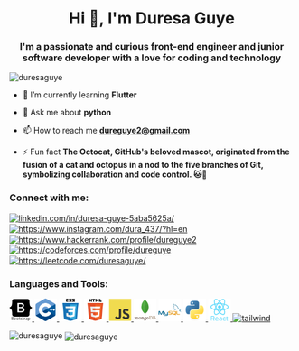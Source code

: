 <h1 align="center">Hi 👋, I'm Duresa Guye</h1>
<h3 align="center">I'm a passionate and curious front-end engineer and junior software developer with a love for coding and technology</h3>

<p align="left"> <img src="https://komarev.com/ghpvc/?username=duresaguye&label=Profile%20views&color=0e75b6&style=flat" alt="duresaguye" /> </p>

- 🌱 I’m currently learning **Flutter**

- 💬 Ask me about **python**

- 📫 How to reach me **dureguye2@gmail.com**

- ⚡ Fun fact **The Octocat, GitHub's beloved mascot, originated from the fusion of a cat and octopus in a nod to the five branches of Git, symbolizing collaboration and code control. 🐱🐙**

<h3 align="left">Connect with me:</h3>
<p align="left">
<a href="https://linkedin.com/in/linkedin.com/in/duresa-guye-5aba5625a/" target="blank"><img align="center" src="https://raw.githubusercontent.com/rahuldkjain/github-profile-readme-generator/master/src/images/icons/Social/linked-in-alt.svg" alt="linkedin.com/in/duresa-guye-5aba5625a/" height="30" width="40" /></a>
<a href="https://instagram.com/https://www.instagram.com/dura_437/?hl=en" target="blank"><img align="center" src="https://raw.githubusercontent.com/rahuldkjain/github-profile-readme-generator/master/src/images/icons/Social/instagram.svg" alt="https://www.instagram.com/dura_437/?hl=en" height="30" width="40" /></a>
<a href="https://www.hackerrank.com/https://www.hackerrank.com/profile/dureguye2" target="blank"><img align="center" src="https://raw.githubusercontent.com/rahuldkjain/github-profile-readme-generator/master/src/images/icons/Social/hackerrank.svg" alt="https://www.hackerrank.com/profile/dureguye2" height="30" width="40" /></a>
<a href="https://codeforces.com/profile/https://codeforces.com/profile/dureguye" target="blank"><img align="center" src="https://raw.githubusercontent.com/rahuldkjain/github-profile-readme-generator/master/src/images/icons/Social/codeforces.svg" alt="https://codeforces.com/profile/dureguye" height="30" width="40" /></a>
<a href="https://www.leetcode.com/https://leetcode.com/duresaguye/" target="blank"><img align="center" src="https://raw.githubusercontent.com/rahuldkjain/github-profile-readme-generator/master/src/images/icons/Social/leet-code.svg" alt="https://leetcode.com/duresaguye/" height="30" width="40" /></a>
</p>

<h3 align="left">Languages and Tools:</h3>
<p align="left"> <a href="https://getbootstrap.com" target="_blank" rel="noreferrer"> <img src="https://raw.githubusercontent.com/devicons/devicon/master/icons/bootstrap/bootstrap-plain-wordmark.svg" alt="bootstrap" width="40" height="40"/> </a> <a href="https://www.w3schools.com/cpp/" target="_blank" rel="noreferrer"> <img src="https://raw.githubusercontent.com/devicons/devicon/master/icons/cplusplus/cplusplus-original.svg" alt="cplusplus" width="40" height="40"/> </a> <a href="https://www.w3schools.com/css/" target="_blank" rel="noreferrer"> <img src="https://raw.githubusercontent.com/devicons/devicon/master/icons/css3/css3-original-wordmark.svg" alt="css3" width="40" height="40"/> </a> <a href="https://www.w3.org/html/" target="_blank" rel="noreferrer"> <img src="https://raw.githubusercontent.com/devicons/devicon/master/icons/html5/html5-original-wordmark.svg" alt="html5" width="40" height="40"/> </a> <a href="https://developer.mozilla.org/en-US/docs/Web/JavaScript" target="_blank" rel="noreferrer"> <img src="https://raw.githubusercontent.com/devicons/devicon/master/icons/javascript/javascript-original.svg" alt="javascript" width="40" height="40"/> </a> <a href="https://www.mongodb.com/" target="_blank" rel="noreferrer"> <img src="https://raw.githubusercontent.com/devicons/devicon/master/icons/mongodb/mongodb-original-wordmark.svg" alt="mongodb" width="40" height="40"/> </a> <a href="https://www.mysql.com/" target="_blank" rel="noreferrer"> <img src="https://raw.githubusercontent.com/devicons/devicon/master/icons/mysql/mysql-original-wordmark.svg" alt="mysql" width="40" height="40"/> </a> <a href="https://www.python.org" target="_blank" rel="noreferrer"> <img src="https://raw.githubusercontent.com/devicons/devicon/master/icons/python/python-original.svg" alt="python" width="40" height="40"/> </a> <a href="https://reactjs.org/" target="_blank" rel="noreferrer"> <img src="https://raw.githubusercontent.com/devicons/devicon/master/icons/react/react-original-wordmark.svg" alt="react" width="40" height="40"/> </a> <a href="https://tailwindcss.com/" target="_blank" rel="noreferrer"> <img src="https://www.vectorlogo.zone/logos/tailwindcss/tailwindcss-icon.svg" alt="tailwind" width="40" height="40"/> </a> </p>

<p><img align="left" src="https://github-readme-stats.vercel.app/api/top-langs?username=duresaguye&show_icons=true&locale=en&layout=compact" alt="duresaguye" /></p>

<p>&nbsp;<img align="center" src="https://github-readme-stats.vercel.app/api?username=duresaguye&show_icons=true&locale=en" alt="duresaguye" /></p>

